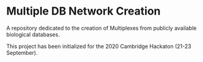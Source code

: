 # Multiple DB Network Creation

A repository dedicated to the creation of Multiplexes from publicly available biological databases.

This project has been initialized for the 2020 Cambridge Hackaton (21-23 September).